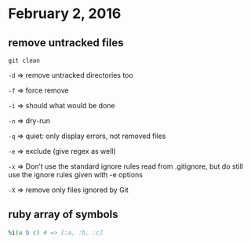 February 2, 2016
==========

remove untracked files
----------

`git clean`

`-d` => remove untracked directories too

`-f` => force remove

`-i` => should what would be done

`-n` => dry-run

`-q` => quiet: only display errors, not removed files

`-e` => exclude (give regex as well)

`-x` => Don’t use the standard ignore rules read from .gitignore, but do still use the ignore rules given with -e options

`-X` => remove only files ignored by Git

ruby array of symbols
----------

```ruby
%i(a b c) # => [:a, :b, :c]
```

